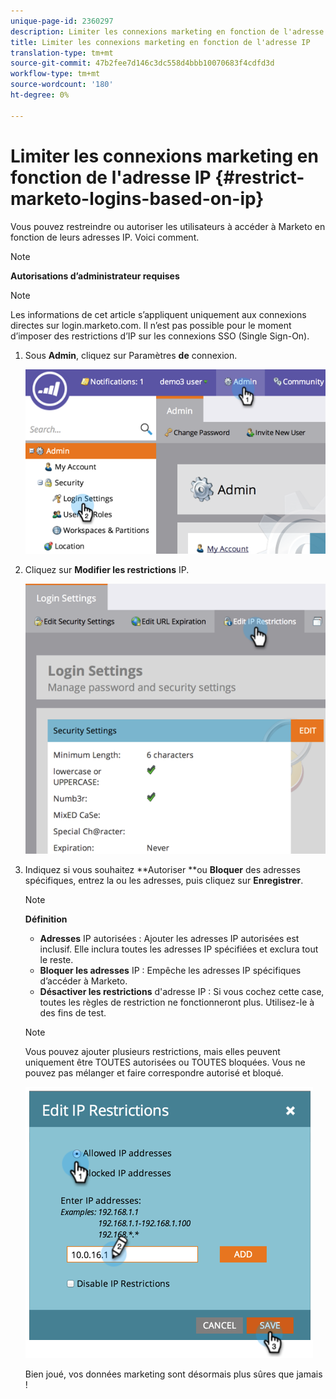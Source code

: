 ```yaml
---
unique-page-id: 2360297
description: Limiter les connexions marketing en fonction de l'adresse IP - Docs marketing - Documentation du produit
title: Limiter les connexions marketing en fonction de l'adresse IP
translation-type: tm+mt
source-git-commit: 47b2fee7d146c3dc558d4bbb10070683f4cdfd3d
workflow-type: tm+mt
source-wordcount: '180'
ht-degree: 0%

---
```



# Limiter les connexions marketing en fonction de l&#39;adresse IP {#restrict-marketo-logins-based-on-ip}

Vous pouvez restreindre ou autoriser les utilisateurs à accéder à Marketo en fonction de leurs adresses IP. Voici comment.

>[!NOTE]
>
>**Autorisations d’administrateur requises**

>[!NOTE]
>
>Les informations de cet article s’appliquent uniquement aux connexions directes sur login.marketo.com. Il n’est pas possible pour le moment d’imposer des restrictions d’IP sur les connexions SSO (Single Sign-On).

1. Sous **Admin**, cliquez sur Paramètres **de** connexion.

   ![](assets/image2014-9-16-12-3a57-3a56.png)

1. Cliquez sur **Modifier les restrictions** IP.

   ![](assets/image2014-9-16-12-3a58-3a13.png)

1. Indiquez si vous souhaitez **Autoriser **ou **Bloquer** des adresses spécifiques, entrez la ou les adresses, puis cliquez sur **Enregistrer**.

   >[!NOTE]
   >
   >**Définition**
   >
   >    
   >    
   >    * **Adresses** IP autorisées : Ajouter les adresses IP autorisées est inclusif. Elle inclura toutes les adresses IP spécifiées et exclura tout le reste.
   >    * **Bloquer les adresses** IP : Empêche les adresses IP spécifiques d’accéder à Marketo.
   >    * **Désactiver les restrictions** d&#39;adresse IP : Si vous cochez cette case, toutes les règles de restriction ne fonctionneront plus. Utilisez-le à des fins de test.


   >[!NOTE]
   >
   >
   >Vous pouvez ajouter plusieurs restrictions, mais elles peuvent uniquement être TOUTES autorisées ou TOUTES bloquées. Vous ne pouvez pas mélanger et faire correspondre autorisé et bloqué.

   ![](assets/image2014-9-16-13-3a9-3a40.png)

   Bien joué, vos données marketing sont désormais plus sûres que jamais !

